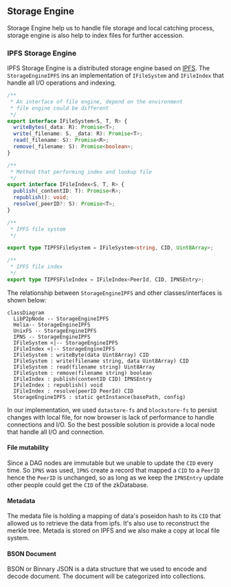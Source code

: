 ## Storage Engine

Storage Engine help us to handle file storage and local catching process, storage engine is also help to index files for further accession.

### IPFS Storage Engine

IPFS Storage Engine is a distributed storage engine based on [IPFS](https://ipfs.tech/). The `StorageEngineIPFS` ins an implementation of `IFileSystem` and `IFileIndex` that handle all I/O operations and indexing.

```ts
/**
 * An interface of file engine, depend on the environment
 * file engine could be different
 */
export interface IFileSystem<S, T, R> {
  writeBytes(_data: R): Promise<T>;
  write(_filename: S, _data: R): Promise<T>;
  read(_filename: S): Promise<R>;
  remove(_filename: S): Promise<boolean>;
}

/**
 * Method that performing index and lookup file
 */
export interface IFileIndex<S, T, R> {
  publish(_contentID: T): Promise<R>;
  republish(): void;
  resolve(_peerID?: S): Promise<T>;
}

/**
 * IPFS file system
 */

export type TIPFSFileSystem = IFileSystem<string, CID, Uint8Array>;

/**
 * IPFS file index
 */
export type TIPFSFileIndex = IFileIndex<PeerId, CID, IPNSEntry>;
```

The relationship between `StorageEngineIPFS` and other classes/interfaces is shown below:

```mermaid
classDiagram
  LibP2pNode -- StorageEngineIPFS
  Helia-- StorageEngineIPFS
  UnixFS -- StorageEngineIPFS
  IPNS -- StorageEngineIPFS
  IFileSystem <|-- StorageEngineIPFS
  IFileIndex <|-- StorageEngineIPFS
  IFileSystem : writeByte(data Uint8Array) CID
  IFileSystem : write(filename string, data Uint8Array) CID
  IFileSystem : read(filename string) Uint8Array
  IFileSystem : remove(filename string) boolean
  IFileIndex : publish(contentID CID) IPNSEntry
  IFileIndex : republish() void
  IFileIndex : resolve(peerID PeerId) CID
  StorageEngineIPFS : static getInstance(basePath, config)
```

In our implementation, we used `datastore-fs` and `blockstore-fs` to persist changes with local file, for now browser is lack of performance to handle connections and I/O. So the best possible solution is provide a local node that handle all I/O and connection.

#### File mutability

Since a DAG nodes are immutable but we unable to update the `CID` every time. So `IPNS` was used, `IPNS` create a record that mapped a `CID` to a `PeerID` hence the `PeerID` is unchanged, so as long as we keep the `IPNSEntry` update other people could get the `CID` of the zkDatabase.

#### Metadata

The medata file is holding a mapping of data's poseidon hash to its `CID` that allowed us to retrieve the data from ipfs. It's also use to reconstruct the merkle tree. Metada is stored on IPFS and we also make a copy at local file system.

#### BSON Document

BSON or Binnary JSON is a data structure that we used to encode and decode document. The document will be categorized into collections.

